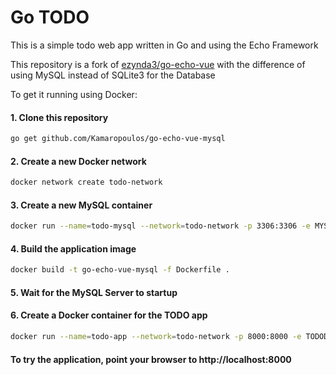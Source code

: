 # Go TODO

This is a simple todo web app written in Go and using the Echo Framework

This repository is a fork of [ezynda3/go-echo-vue](https://github.com/ezynda3/go-echo-vue) with the difference of using MySQL instead of SQLite3 for the Database

To get it running using Docker:

#### 1. Clone this repository
```bash
go get github.com/Kamaropoulos/go-echo-vue-mysql
```


#### 2. Create a new Docker network
```bash
docker network create todo-network
```


#### 3. Create a new MySQL container
```bash
docker run --name=todo-mysql --network=todo-network -p 3306:3306 -e MYSQL_ROOT_PASSWORD=rootpass -e MYSQL_DATABASE=todos -e MYSQL_USER=todouser -e MYSQL_PASSWORD=todopass -d mysql:latest 
```


#### 4. Build the application image
```bash
docker build -t go-echo-vue-mysql -f Dockerfile .
```

#### 5. Wait for the MySQL Server to startup


#### 6. Create a Docker container for the TODO app
```bash
docker run --name=todo-app --network=todo-network -p 8000:8000 -e TODODBHOST=todo-mysql -e TODODBUSER=todouser -e TODODBPASS=todopass -d go-echo-vue-mysql
```

#### To try the application, point your browser to http://localhost:8000
